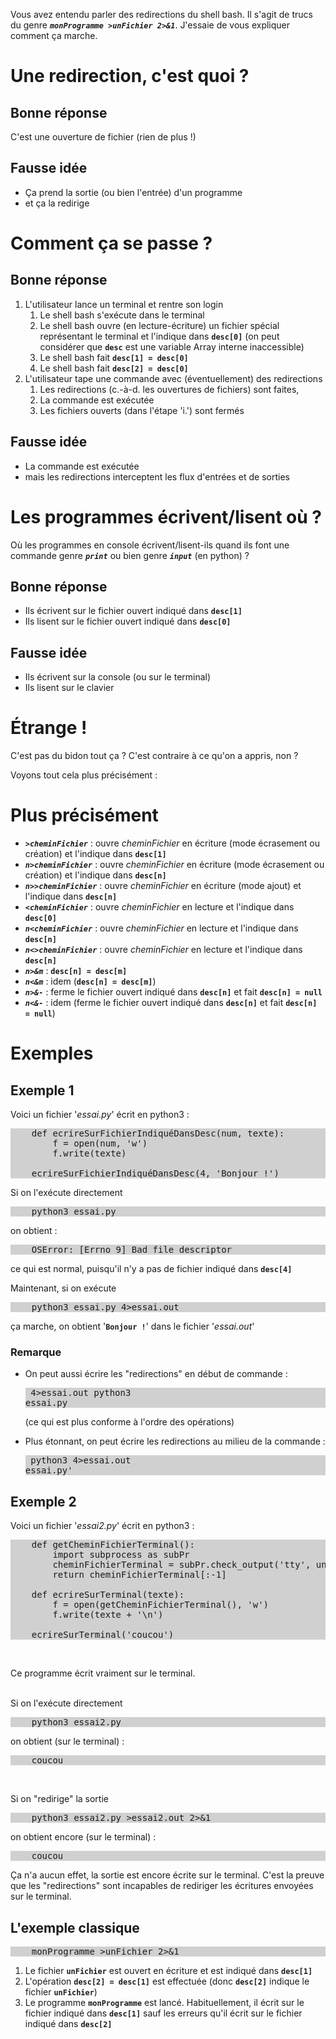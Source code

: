 Vous avez entendu parler des redirections du shell bash. Il s'agit de trucs du genre ***`monProgramme >unFichier 2>&1`***. J'essaie de vous expliquer comment ça marche.

Une redirection, c'est quoi ?
===========================

Bonne réponse
--------------
C'est une ouverture de fichier (rien de plus !)

Fausse idée
--------------
- Ça prend la sortie (ou bien l'entrée) d'un programme
- et ça la redirige

Comment ça se passe ?
===========================

Bonne réponse
--------------
1. L'utilisateur lance un terminal et rentre son login
	1. Le shell bash s'exécute dans le terminal
	1. Le shell bash ouvre (en lecture-écriture) un fichier spécial représentant le terminal et l'indique dans **`desc[0]`** (on peut considérer que **`desc`** est une variable Array interne inaccessible)
	1. Le shell bash fait **`desc[1] = desc[0]`**
	1. Le shell bash fait **`desc[2] = desc[0]`**
1. L'utilisateur tape une commande avec (éventuellement) des redirections
	1. Les redirections (c.-à-d. les ouvertures de fichiers) sont faites,
	1. La commande est exécutée
	1. Les fichiers ouverts (dans l'étape 'i.') sont fermés

Fausse idée
--------------
- La commande est exécutée
- mais les redirections interceptent les flux d'entrées et de sorties

Les programmes écrivent/lisent où ?
===========================
Où les programmes en console écrivent/lisent-ils quand ils font une commande genre ***`print`*** ou bien genre ***`input`*** (en python) ?

Bonne réponse
--------------
- Ils écrivent sur le fichier ouvert indiqué dans **`desc[1]`**
- Ils lisent sur le fichier ouvert indiqué dans **`desc[0]`**

Fausse idée
--------------
- Ils écrivent sur la console (ou sur le terminal)
- Ils lisent sur le clavier

Étrange !
===========================
C'est pas du bidon tout ça ? C'est contraire à ce qu'on a appris, non ?

Voyons tout cela plus précisément :

Plus précisément
================
- ***`>cheminFichier`*** : ouvre *cheminFichier* en écriture (mode écrasement ou création) et l'indique dans **`desc[1]`**
- ***`n>cheminFichier`*** : ouvre *cheminFichier* en écriture (mode écrasement ou création) et l'indique dans **`desc[n]`**
- ***`n>>cheminFichier`*** : ouvre *cheminFichier* en écriture (mode ajout) et l'indique dans **`desc[n]`**
- ***`<cheminFichier`*** : ouvre *cheminFichier* en lecture et l'indique dans **`desc[0]`**
- ***`n<cheminFichier`*** : ouvre *cheminFichier* en lecture et l'indique dans **`desc[n]`**
- ***`n<>cheminFichier`*** : ouvre *cheminFichier* en lecture et l'indique dans **`desc[n]`**
- ***`n>&m`*** : **`desc[n] = desc[m]`**
- ***`n<&m`*** : idem (**`desc[n] = desc[m]`**)
- ***`n>&-`*** : ferme le fichier ouvert indiqué dans **`desc[n]`** et fait **`desc[n] = null`**
- ***`n<&-`*** : idem (ferme le fichier ouvert indiqué dans **`desc[n]`** et fait **`desc[n] = null`**)

Exemples
========

Exemple 1
----------

Voici un fichier '*essai.py*' écrit en python3 :
<pre style="background-color: #d0d0d0">
	def ecrireSurFichierIndiquéDansDesc(num, texte):
		f = open(num, 'w')
		f.write(texte)

	ecrireSurFichierIndiquéDansDesc(4, 'Bonjour !')
</pre>

Si on l'exécute directement
<pre style="background-color: #d0d0d0">
	python3 essai.py
</pre>
on obtient :
<pre style="background-color: #d0d0d0">
	OSError: [Errno 9] Bad file descriptor
</pre>
ce qui est normal, puisqu'il n'y a pas de fichier indiqué dans **`desc[4]`**

Maintenant, si on exécute
<pre style="background-color: #d0d0d0">
	python3 essai.py 4>essai.out
</pre>
ça marche, on obtient '**`Bonjour !`**' dans le fichier '*essai.out*'

### Remarque

- On peut aussi écrire les "redirections" en début de commande :<pre style="background-color: #d0d0d0">	4>essai.out python3 essai.py</pre>(ce qui est plus conforme à l'ordre des opérations)

- Plus étonnant, on peut écrire les redirections au milieu de la commande :<pre style="background-color: #d0d0d0">	python3 4>essai.out essai.py'</pre>

Exemple 2
----------

Voici un fichier '*essai2.py*' écrit en python3 :
<pre style="background-color: #d0d0d0">
	def getCheminFichierTerminal():
		import subprocess as subPr
		cheminFichierTerminal = subPr.check_output('tty', universal_newlines=True)
		return cheminFichierTerminal[:-1]

	def ecrireSurTerminal(texte):
		f = open(getCheminFichierTerminal(), 'w')
		f.write(texte + '\n')

	ecrireSurTerminal('coucou')
</pre><br>
Ce programme écrit vraiment sur le terminal.<br><br>

Si on l'exécute directement
<pre style="background-color: #d0d0d0">
	python3 essai2.py
</pre>
on obtient (sur le terminal) :
<pre style="background-color: #d0d0d0">
	coucou
</pre><br>

Si on "redirige" la sortie
<pre style="background-color: #d0d0d0">
	python3 essai2.py >essai2.out 2>&1
</pre>
on obtient encore (sur le terminal) :
<pre style="background-color: #d0d0d0">
	coucou
</pre>

Ça n'a aucun effet, la sortie est encore écrite sur le terminal. C'est la preuve que les "redirections" sont incapables de rediriger les écritures envoyées sur le terminal.

L'exemple classique
-----------------------

<pre style="background-color: #d0d0d0">
	monProgramme >unFichier 2>&1
</pre>

1. Le fichier **`unFichier`** est ouvert en écriture et est indiqué dans **`desc[1]`**
1. L'opération **`desc[2] = desc[1]`** est effectuée (donc **`desc[2]`** indique le fichier **`unFichier`**)
1. Le programme **`monProgramme`** est lancé. Habituellement, il écrit sur le fichier indiqué dans **`desc[1]`** sauf les erreurs qu'il écrit sur le fichier indiqué dans **`desc[2]`**
